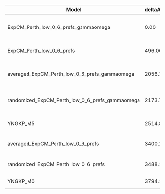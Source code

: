 | Model                                           | deltaAIC | LogLikelihood | nParams | ParamValues                                              |
|-------------------------------------------------|----------|---------------|---------|----------------------------------------------------------|
| ExpCM_Perth_low_0_6_prefs_gammaomega            | 0.00     | -19371.11     | 7       | alpha_omega=0.76, beta=1.64, beta_omega=6.31, kappa=4.12 |
| ExpCM_Perth_low_0_6_prefs                       | 496.06   | -19620.14     | 6       | beta=1.76, kappa=3.66, omega=0.13                        |
| averaged_ExpCM_Perth_low_0_6_prefs_gammaomega   | 2056.72  | -20399.47     | 7       | alpha_omega=0.40, beta=1.81, beta_omega=5.15, kappa=3.81 |
| randomized_ExpCM_Perth_low_0_6_prefs_gammaomega | 2173.74  | -20457.98     | 7       | alpha_omega=0.41, beta=0.13, beta_omega=5.12, kappa=3.82 |
| YNGKP_M5                                        | 2514.84  | -20623.53     | 12      | alpha_omega=0.42, beta_omega=6.23, kappa=3.36            |
| averaged_ExpCM_Perth_low_0_6_prefs              | 3400.18  | -21072.20     | 6       | beta=1.62, kappa=3.30, omega=0.07                        |
| randomized_ExpCM_Perth_low_0_6_prefs            | 3488.10  | -21116.16     | 6       | beta=0.13, kappa=3.28, omega=0.07                        |
| YNGKP_M0                                        | 3794.18  | -21264.20     | 11      | kappa=2.90, omega=0.06                                   |